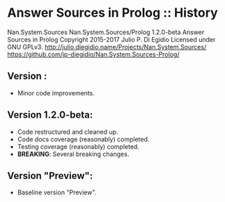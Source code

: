 # Answer Sources in Prolog :: History

Nan.System.Sources
Nan.System.Sources/Prolog 1.2.0-beta
Answer Sources in Prolog
Copyright 2015-2017 Julio P. Di Egidio
Licensed under GNU GPLv3.
http://julio.diegidio.name/Projects/Nan.System.Sources/
https://github.com/jp-diegidio/Nan.System.Sources-Prolog/

Version <DEVELOPMENT>:
----------------------
- Minor code improvements.

Version 1.2.0-beta:
-------------------
- Code restructured and cleaned up.
- Code docs coverage (reasonably) completed.
- Testing coverage (reasonably) completed.
- **BREAKING**: Several breaking changes.

Version "Preview":
------------------
- Baseline version "Preview".
